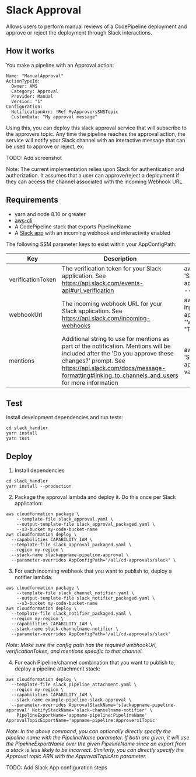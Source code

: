 # Slack Approval
Allows users to perform manual reviews of a CodePipeline deployment and approve or reject the deployment through Slack interactions.

## How it works
You make a pipeline with an Approval action:
```
Name: "ManualApproval"
ActionTypeId:
  Owner: AWS
  Category: Approval
  Provider: Manual
  Version: "1"
Configuration:
  NotificationArn: !Ref MyApproversSNSTopic
  CustomData: "My approval message"
```
Using this, you can deploy this slack approval service that will subscribe to the approvers topic. Any time the pipeline reaches the approval action, the service will notify your Slack channel with an interactive message that can be used to approve or reject, ex:

TODO: Add screenshot

Note: The current implementation relies upon Slack for authentication and authorization. It assumes that a user can approve/reject a deployment if they can access the channel associated with the incoming Webhook URL.

## Requirements
- yarn and node 8.10 or greater
- [aws-cli](https://docs.aws.amazon.com/cli/latest/userguide/cli-chap-install.html)
- A CodePipeline stack that exports PipelineName
- A [Slack app](https://api.slack.com/slack-apps) with an incoming webhook and interactivity enabled

The following SSM parameter keys to exist within your AppConfigPath:

| Key | Description | Example Create |
|----|-----------|------ |
|verificationToken|The verification token for your Slack application. See https://api.slack.com/events-api#url_verification|aws ssm put-parameter --type 'SecureString' --name '/all/cd-approvals/slack/verificationToken' --value 'myVerificationToken'|
|webhookUrl|The incoming webhook URL for your Slack application. See https://api.slack.com/incoming-webhooks|aws ssm put-parameter --cli-input-json '{ "Name": "/all/cd-approvals/slack/webhookUrl", "Value": "https://myWebhookUrl", "Type": "SecureString" }'|
|mentions|Additional string to use for mentions as part of the notification. Mentions will be included after the 'Do you approve these changes?' prompt. See https://api.slack.com/docs/message-formatting#linking_to_channels_and_users for more information|aws ssm put-parameter --type 'String' --name '/all/cd-approvals/slack/mentions' --value '<@U024BE7LH>'|


## Test
Install development dependencies and run tests:
```console
cd slack_handler
yarn install
yarn test
```

## Deploy
1. Install dependencies
```console
cd slack_handler
yarn install --production
```
2. Package the approval lambda and deploy it. Do this once per Slack application:
```console
aws cloudformation package \
    --template-file slack_approval.yaml \
    --output-template-file slack_approval_packaged.yaml \
    --s3-bucket my-code-bucket-name
aws cloudformation deploy \
  --capabilities CAPABILITY_IAM \
  --template-file slack_approval_packaged.yaml \
  --region my-region \
  --stack-name slackappname-pipeline-approval \
  --parameter-overrides AppConfigPath="/all/cd-approvals/slack" \
```
3. For each incoming webhook that you want to publish to, deploy a notifier lambda:
```
aws cloudformation package \
    --template-file slack_channel_notifier.yaml \
    --output-template-file slack_notifier_packaged.yaml \
    --s3-bucket my-code-bucket-name
aws cloudformation deploy \
  --template-file slack_notifier_packaged.yaml \
  --region my-region \
  --capabilities CAPABILITY_IAM \
  --stack-name slack-channelname-notifier \
  --parameter-overrides AppConfigPath='/all/cd-approvals/slack'
```
*Note: Make sure the config path has the required webhookUrl, verificationToken, and mentions specific to that channel.*

4. For each Pipeline/channel combination that you want to publish to, deploy a pipeline attachment stack:
```
aws cloudformation deploy \
  --template-file slack_pipeline_attachment.yaml \
  --region my-region \
  --capabilities CAPABILITY_IAM \
  --stack-name example-pipeline-slack-approval \
  --parameter-overrides ApprovalStackName='slackappname-pipeline-approval' NotifyStackName='slack-channelname-notifier' \
    PipelineExportName='appname-pipeline:PipelineName' ApprovalTopicExportName='appname-pipeline:Approvers1Topic'
```
*Note: In the above command, you can optionally directly specify the pipeline name with the PipelineName parameter. If both are given, it will use the PipelineExportName over the given PipelineName since an export from a stack is less likely to be incorrect. Similarly, you can directly specify the Approval topic ARN with the ApprovalTopicArn parameter.*

TODO: Add Slack App configuration steps
